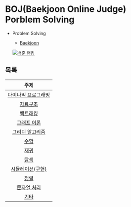 # BOJ(Baekjoon Online Judge) Porblem Solving

- Problem Solving    
  - [Baekjoon](https://www.acmicpc.net/user/audwns27)       
       
  [![백준 랭킹](http://mazassumnida.wtf/api/v2/generate_badge?boj=audwns27)](https://www.acmicpc.net/user/audwns27)   

## 목록
| 주제 |
| :--: |
| [다이나믹 프로그래밍](https://github.com/MJ-SEO/PS/tree/master/DP) |
| [자료구조](https://github.com/MJ-SEO/PS/tree/master/DS) |
| [백트래킹](https://github.com/MJ-SEO/PS/tree/master/backtrack) |
| [그래프 이론](https://github.com/MJ-SEO/PS/tree/master/graph) |
| [그리디 알고리즘](https://github.com/MJ-SEO/PS/tree/master/greedy) |
| [수학](https://github.com/MJ-SEO/PS/tree/master/math) |
| [재귀](https://github.com/MJ-SEO/PS/tree/master/recursion) |
| [탐색](https://github.com/MJ-SEO/PS/tree/master/search) |
| [시뮬레이션(구현)](https://github.com/MJ-SEO/PS/tree/master/simulation) |
| [정렬](https://github.com/MJ-SEO/PS/tree/master/sort) |
| [문자열 처리](https://github.com/MJ-SEO/PS/tree/master/string) |
| [기타](https://github.com/MJ-SEO/PS/tree/master/etc) |
